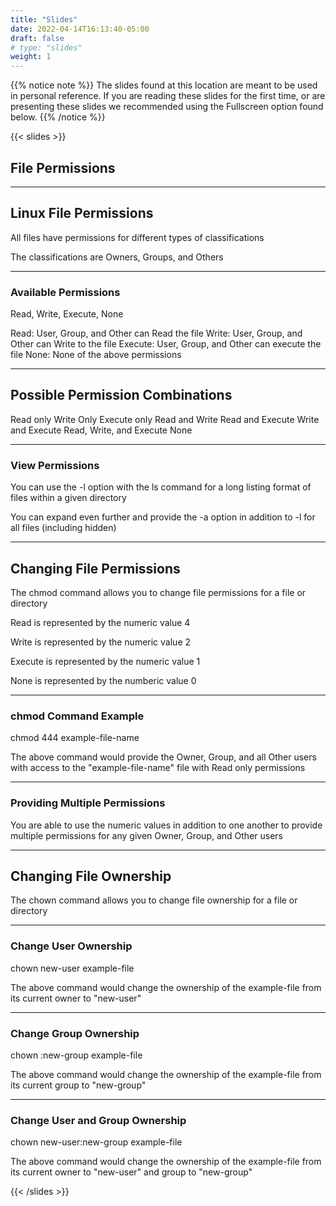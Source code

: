 ```yaml
---
title: "Slides"
date: 2022-04-14T16:13:40-05:00
draft: false
# type: "slides"
weight: 1
---
```


{{% notice note %}}
The slides found at this location are meant to be used in personal reference. If you are reading these slides for the first time, or are presenting these slides we recommended using the Fullscreen option found below.
{{% /notice %}}

{{< slides >}}

## File Permissions

---

## Linux File Permissions

All files have permissions for different types of classifications

The classifications are Owners, Groups, and Others
___

### Available Permissions

Read, Write, Execute, None

Read: User, Group, and Other can Read the file
Write: User, Group, and Other can Write to the file
Execute: User, Group, and Other can execute the file
None: None of the above permissions

___

## Possible Permission Combinations

Read only
Write Only
Execute only
Read and Write
Read and Execute
Write and Execute
Read, Write, and Execute
None
___

### View Permissions

You can use the -l option with the ls command for a long listing format of files within a given directory

You can expand even further and provide the -a option in addition to -l for all files (including hidden)

---

## Changing File Permissions

The chmod command allows you to change file permissions for a file or directory

Read is represented by the numeric value 4

Write is represented by the numeric value 2

Execute is represented by the numeric value 1

None is represented by the numberic value 0

___

### chmod Command Example

chmod 444 example-file-name

The above command would provide the Owner, Group, and all Other users with access to the "example-file-name" file with Read only permissions
___

### Providing Multiple Permissions

You are able to use the numeric values in addition to one another to provide multiple permissions for any given Owner, Group, and Other users

---

## Changing File Ownership

The chown command allows you to change file ownership for a file or directory

___

### Change User Ownership

chown new-user example-file

The above command would change the ownership of the example-file from its current owner to "new-user"

___

### Change Group Ownership

chown :new-group example-file

The above command would change the ownership of the example-file from its current group to "new-group"

___

### Change User and Group Ownership

chown new-user:new-group example-file

The above command would change the ownership of the example-file from its current owner to "new-user" and group to "new-group"

{{< /slides >}}